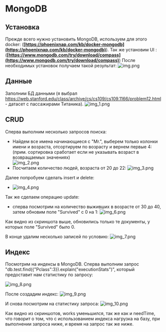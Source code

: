 # MongoDB
## Установка
Прежде всего нужно установить MongoDB,  используем для этого docker:
(**[https://phoenixnap.com/kb/docker-mongodb](https://phoenixnap.com/kb/docker-mongodb)**).
Так же установим   UI :
(**[https://www.mongodb.com/try/download/compass](https://www.mongodb.com/try/download/compass)**)
После необходимых установок получаем такой результат:
![img.png](hw_1/img.png)

## Данные
Заполним БД данными (я выбрал https://web.stanford.edu/class/archive/cs/cs109/cs109.1166/problem12.html - датасет с пассажирами Титаника).
![img_1.png](hw_1/img_1.png)

## CRUD

Сперва выполним несколько запросов поиска:
- Найдем все имена начинающиеся с "Mr.", выберем только колонки имени и возраста,  отсортируем по возрасту и вернем первые 4: (прим. сортировка сработает если не указывать возраст в возвращаемых значениях)      
  ![img_2.png](hw_1/img_2.png)
- Посчитаем количество людей, возраста от 20 до 22: 
  ![img_3.png](hw_1/img_3.png)

Далее попробуем сделать insert и delete:
- ![img_4.png](hw_1/img_4.png)

Так же сделаем операцию update:
- сперва посмотрим на количество выживших в возрасте от 30 до 40, затем обновим поле "Survived" с 0 на 1: ![img_6.png](hw_1/img_6.png)

Как видно из скриншота выше, обновились только те документы, у которых поле "Survived" было 0.

В конце удалим несколько записей по условию:
![img_7.png](hw_1/img_7.png)

## Индекс
Посмотрим на индексы в MongoDB. 
Сперва выполним запрос "db.test.find({"Pclass":3}).explain("executionStats")", который предоставит нам статистику по запросу:

![img_8.png](hw_1/img_8.png)

После создадим индекс: ![img_9.png](hw_1/img_9.png)

И снова посмотрим на статистику запроса:
![img_10.png](hw_1/img_10.png)

Как видно из скриншотов, works уменьшился, так же как и needTime, что говорит о том, что с использованием индекса нагрузка на базу,
при выполнении запроса ниже, и время на запрос так же ниже.

